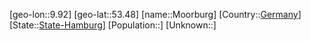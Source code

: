 ﻿---
location: [53.48,9.92]
type: City
tags:
- geo/City


SpocWebEntityId: 32596
isDeleted: false
confidential: public

---
[geo-lon::9.92]
[geo-lat::53.48]
[name::Moorburg]
[Country::[Germany](geo/Continent/Europe/Germany.md)]
[State::[State-Hamburg](geo/Continent/Europe/Germany/State-Hamburg.md)]
[Population::]
[Unknown::]

